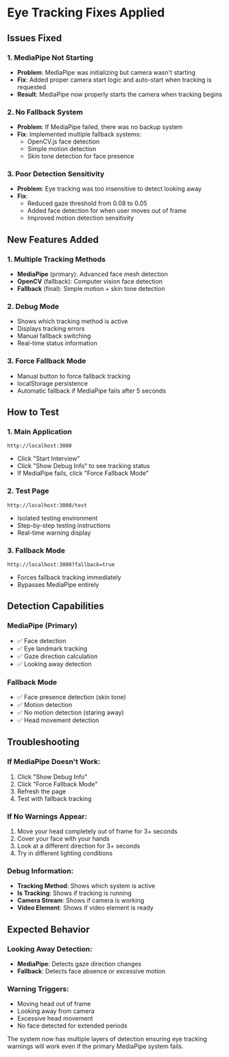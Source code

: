 # Eye Tracking Fixes Applied

## Issues Fixed

### 1. **MediaPipe Not Starting**
- **Problem**: MediaPipe was initializing but camera wasn't starting
- **Fix**: Added proper camera start logic and auto-start when tracking is requested
- **Result**: MediaPipe now properly starts the camera when tracking begins

### 2. **No Fallback System**
- **Problem**: If MediaPipe failed, there was no backup system
- **Fix**: Implemented multiple fallback systems:
  - OpenCV.js face detection
  - Simple motion detection
  - Skin tone detection for face presence

### 3. **Poor Detection Sensitivity**
- **Problem**: Eye tracking was too insensitive to detect looking away
- **Fix**: 
  - Reduced gaze threshold from 0.08 to 0.05
  - Added face detection for when user moves out of frame
  - Improved motion detection sensitivity

## New Features Added

### 1. **Multiple Tracking Methods**
- **MediaPipe** (primary): Advanced face mesh detection
- **OpenCV** (fallback): Computer vision face detection
- **Fallback** (final): Simple motion + skin tone detection

### 2. **Debug Mode**
- Shows which tracking method is active
- Displays tracking errors
- Manual fallback switching
- Real-time status information

### 3. **Force Fallback Mode**
- Manual button to force fallback tracking
- localStorage persistence
- Automatic fallback if MediaPipe fails after 5 seconds

## How to Test

### 1. **Main Application**
```
http://localhost:3000
```
- Click "Start Interview"
- Click "Show Debug Info" to see tracking status
- If MediaPipe fails, click "Force Fallback Mode"

### 2. **Test Page**
```
http://localhost:3000/test
```
- Isolated testing environment
- Step-by-step testing instructions
- Real-time warning display

### 3. **Fallback Mode**
```
http://localhost:3000?fallback=true
```
- Forces fallback tracking immediately
- Bypasses MediaPipe entirely

## Detection Capabilities

### MediaPipe (Primary)
- ✅ Face detection
- ✅ Eye landmark tracking
- ✅ Gaze direction calculation
- ✅ Looking away detection

### Fallback Mode
- ✅ Face presence detection (skin tone)
- ✅ Motion detection
- ✅ No motion detection (staring away)
- ✅ Head movement detection

## Troubleshooting

### If MediaPipe Doesn't Work:
1. Click "Show Debug Info"
2. Click "Force Fallback Mode"
3. Refresh the page
4. Test with fallback tracking

### If No Warnings Appear:
1. Move your head completely out of frame for 3+ seconds
2. Cover your face with your hands
3. Look at a different direction for 3+ seconds
4. Try in different lighting conditions

### Debug Information:
- **Tracking Method**: Shows which system is active
- **Is Tracking**: Shows if tracking is running
- **Camera Stream**: Shows if camera is working
- **Video Element**: Shows if video element is ready

## Expected Behavior

### Looking Away Detection:
- **MediaPipe**: Detects gaze direction changes
- **Fallback**: Detects face absence or excessive motion

### Warning Triggers:
- Moving head out of frame
- Looking away from camera
- Excessive head movement
- No face detected for extended periods

The system now has multiple layers of detection ensuring eye tracking warnings will work even if the primary MediaPipe system fails.
